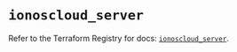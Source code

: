 # `ionoscloud_server`

Refer to the Terraform Registry for docs: [`ionoscloud_server`](https://registry.terraform.io/providers/ionos-cloud/ionoscloud/6.6.6/docs/resources/server).
